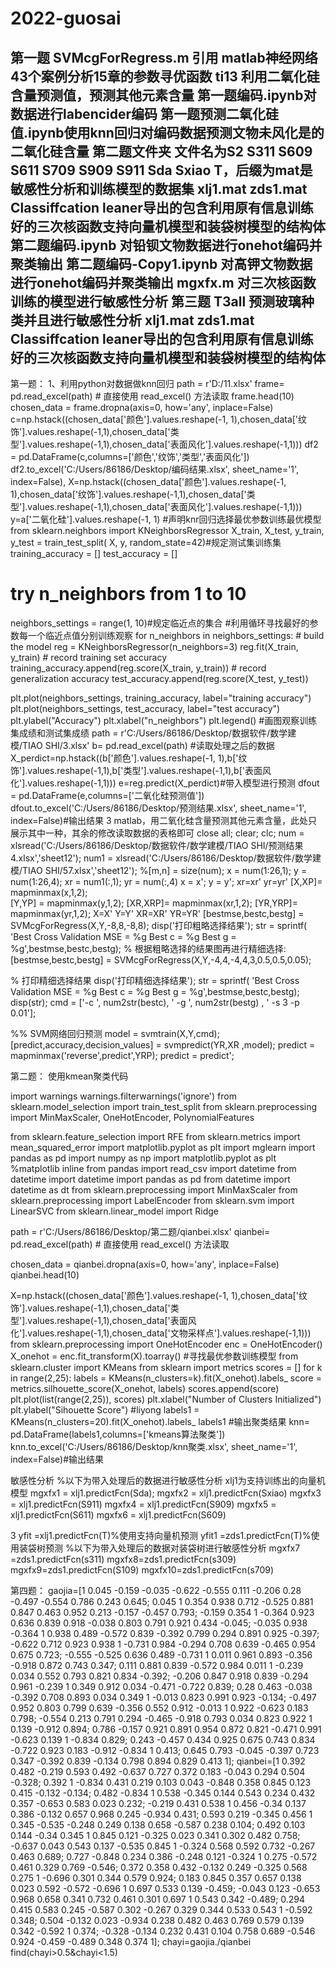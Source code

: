 # 2022-guosai
第一题
SVMcgForRegress.m  引用 matlab神经网络43个案例分析15章的参数寻优函数
ti13 利用二氧化硅含量预测值，预测其他元素含量
第一题编码.ipynb对数据进行labencider编码
第一题预测二氧化硅值.ipynb使用knn回归对编码数据预测文物未风化是的二氧化硅含量
第二题文件夹
文件名为S2 S311 S609 S611 S709 S909 S911 Sda Sxiao T，后缀为mat是敏感性分析和训练模型的数据集
xlj1.mat zds1.mat Classiffcation leaner导出的包含利用原有信息训练好的三次核函数支持向量机模型和装袋树模型的结构体
第二题编码.ipynb 对铅钡文物数据进行onehot编码并聚类输出
第二题编码-Copy1.ipynb 对高钾文物数据进行onehot编码并聚类输出
mgxfx.m 对三次核函数训练的模型进行敏感性分析
第三题 
T3all 预测玻璃种类并且进行敏感性分析
xlj1.mat zds1.mat Classiffcation leaner导出的包含利用原有信息训练好的三次核函数支持向量机模型和装袋树模型的结构体
----------------------------------------------------------------------------------------------------------------------------------------------------------------
第一题：
1、利用python对数据做knn回归
path = r'D:/11.xlsx'
frame= pd.read_excel(path)   # 直接使用 read_excel() 方法读取
frame.head(10)
chosen_data = frame.dropna(axis=0, how='any', inplace=False)
c=np.hstack((chosen_data['颜色'].values.reshape(-1, 1),chosen_data['纹饰'].values.reshape(-1,1),chosen_data['类型'].values.reshape(-1,1),chosen_data['表面风化'].values.reshape(-1,1)))
df2 = pd.DataFrame(c,columns=['颜色','纹饰','类型','表面风化'])
df2.to_excel('C:/Users/86186/Desktop/编码结果.xlsx', sheet_name='1', index=False),
X=np.hstack((chosen_data['颜色'].values.reshape(-1, 1),chosen_data['纹饰'].values.reshape(-1,1),chosen_data['类型'].values.reshape(-1,1),chosen_data['表面风化'].values.reshape(-1,1)))
y=a['二氧化硅'].values.reshape(-1, 1)
#声明knr回归选择最优参数训练最优模型
from sklearn.neighbors import KNeighborsRegressor
X_train, X_test, y_train, y_test = train_test_split(
    X, y, random_state=42)#规定测试集训练集
training_accuracy = []
test_accuracy = []
# try n_neighbors from 1 to 10
neighbors_settings = range(1, 10)#规定临近点的集合
#利用循环寻找最好的参数每一个临近点值分别训练观察
for n_neighbors in neighbors_settings:
    # build the model
    reg = KNeighborsRegressor(n_neighbors=3)
    reg.fit(X_train, y_train)
    # record training set accuracy
    training_accuracy.append(reg.score(X_train, y_train))
    # record generalization accuracy
    test_accuracy.append(reg.score(X_test, y_test))
    
plt.plot(neighbors_settings, training_accuracy, label="training accuracy")
plt.plot(neighbors_settings, test_accuracy, label="test accuracy")
plt.ylabel("Accuracy")
plt.xlabel("n_neighbors")
plt.legend()
#画图观察训练集成绩和测试集成绩
path = r'C:/Users/86186/Desktop/数据软件/数学建模/TIAO SHI/3.xlsx'
b= pd.read_excel(path)
#读取处理之后的数据
X_perdict=np.hstack((b['颜色'].values.reshape(-1, 1),b['纹饰'].values.reshape(-1,1),b['类型'].values.reshape(-1,1),b['表面风化'].values.reshape(-1,1)))
e=reg.predict(X_perdict)#带入模型进行预测
dfout = pd.DataFrame(e,columns=['二氧化硅预测值']) 
dfout.to_excel('C:/Users/86186/Desktop/预测结果.xlsx', sheet_name='1', index=False)#输出结果
3 matlab，用二氧化硅含量预测其他元素含量，此处只展示其中一种，其余的修改读取数据的表格即可
close all;
clear;
clc;
num = xlsread('C:/Users/86186/Desktop/数据软件/数学建模/TIAO SHI/预测结果4.xlsx','sheet12');
num1 = xlsread('C:/Users/86186/Desktop/数据软件/数学建模/TIAO SHI/57.xlsx','sheet12');
%[m,n] = size(num);
x = num(1:26,1);
y = num(1:26,4);
xr = num1(:,1);
yr = num(:,4)
x = x';
y = y';
xr=xr'
yr=yr'
[X,XP]= mapminmax(x,1,2);	
[Y,YP] = mapminmax(y,1,2);
[XR,XRP]= mapminmax(xr,1,2);
[YR,YRP]= mapminmax(yr,1,2);
X=X'
Y=Y'
XR=XR'
YR=YR'
[bestmse,bestc,bestg] = SVMcgForRegress(X,Y,-8,8,-8,8);
disp('打印粗略选择结果');
str = sprintf( 'Best Cross Validation MSE = %g Best c = %g Best g = %g',bestmse,bestc,bestg);
% 根据粗略选择的结果图再进行精细选择: 
[bestmse,bestc,bestg] = SVMcgForRegress(X,Y,-4,4,-4,4,3,0.5,0.5,0.05);

% 打印精细选择结果
disp('打印精细选择结果');
str = sprintf( 'Best Cross Validation MSE = %g Best c = %g Best g = %g',bestmse,bestc,bestg);
disp(str);
cmd = ['-c ', num2str(bestc), ' -g ', num2str(bestg) , ' -s 3 -p 0.01'];

%% SVM网络回归预测
model = svmtrain(X,Y,cmd);
[predict,accuracy,decision_values] = svmpredict(YR,XR ,model);
predict = mapminmax('reverse',predict',YRP);
predict = predict';

第二题：
使用kmean聚类代码

import warnings
warnings.filterwarnings('ignore')
from sklearn.model_selection import train_test_split
from sklearn.preprocessing import MinMaxScaler, OneHotEncoder, PolynomialFeatures

from sklearn.feature_selection import RFE
from sklearn.metrics import mean_squared_error
import matplotlib.pyplot as plt
import mglearn
import pandas as pd
import numpy as np
import matplotlib.pyplot as plt
%matplotlib inline
from pandas import read_csv
import datetime
from datetime import datetime
import pandas as pd
from datetime import datetime as dt
from sklearn.preprocessing import MinMaxScaler
from sklearn.preprocessing import LabelEncoder
from sklearn.svm import LinearSVC
from sklearn.linear_model import Ridge
 
path = r'C:/Users/86186/Desktop/第二题/qianbei.xlsx'
qianbei= pd.read_excel(path)   # 直接使用 read_excel() 方法读取
 
chosen_data = qianbei.dropna(axis=0, how='any', inplace=False)
qianbei.head(10)

X=np.hstack((chosen_data['颜色'].values.reshape(-1, 1),chosen_data['纹饰'].values.reshape(-1,1),chosen_data['类型'].values.reshape(-1,1),chosen_data['表面风化'].values.reshape(-1,1),chosen_data['文物采样点'].values.reshape(-1,1)))
from sklearn.preprocessing import OneHotEncoder
enc = OneHotEncoder()
X_onehot = enc.fit_transform(X).toarray()
#寻找最优参数训练模型
from sklearn.cluster import KMeans
from sklearn import metrics
scores = []
for k in range(2,25):
    labels = KMeans(n_clusters=k).fit(X_onehot).labels_
    score = metrics.silhouette_score(X_onehot, labels)
    scores.append(score)
plt.plot(list(range(2,25)), scores)
plt.xlabel("Number of Clusters Initialized")
plt.ylabel("Sihouette Score")
#liyong
labels1 = KMeans(n_clusters=20).fit(X_onehot).labels_
labels1
#输出聚类结果
knn= pd.DataFrame(labels1,columns=['kmeans算法聚类'])
knn.to_excel('C:/Users/86186/Desktop/knn聚类.xlsx', sheet_name='1', index=False)#输出结果

敏感性分析
 %以下为带入处理后的数据进行敏感性分析 xlj1为支持训练出的向量机模型
mgxfx1 = xlj1.predictFcn(Sda);
 mgxfx2 = xlj1.predictFcn(Sxiao)
 mgxfx3 = xlj1.predictFcn(S911)
 mgxfx4 = xlj1.predictFcn(S909)
 mgxfx5 = xlj1.predictFcn(S611)
 mgxfx6 = xlj1.predictFcn(S609)

3
yfit =xlj1.predictFcn(T)%使用支持向量机预测
yfit1 =zds1.predictFcn(T)%使用装袋树预测
%以下为带入处理后的数据对装袋树进行敏感性分析
mgxfx7 =zds1.predictFcn(s311)
mgxfx8=zds1.predictFcn(s309)
mgxfx9=zds1.predictFcn(S109)
mgxfx10=zds1.predictFcn(s709)

第四题：
gaojia=[1	0.045	-0.159	-0.035	-0.622	-0.555	0.111	-0.206	0.28	-0.497	-0.554	0.786	0.243	0.645;
0.045	1	0.354	0.938	0.712	-0.525	0.881	0.847	0.463	0.952	0.213	-0.157	-0.457	0.793;
-0.159	0.354	1	-0.364	0.923	0.636	0.839	0.918	-0.038	0.803	0.791	0.921	0.434	-0.045;
-0.035	0.938	-0.364	1	0.938	0.489	-0.572	0.839	-0.392	0.799	0.294	0.891	0.925	-0.397;
-0.622	0.712	0.923	0.938	1	-0.731	0.984	-0.294	0.708	0.639	-0.465	0.954	0.675	0.723;
-0.555	-0.525	0.636	0.489	-0.731	1	0.011	0.961	0.893	-0.356	-0.918	0.872	0.743	0.347;
0.111	0.881	0.839	-0.572	0.984	0.011	1	-0.239	0.034	0.552	0.793	0.821	0.834	-0.392;
-0.206	0.847	0.918	0.839	-0.294	0.961	-0.239	1	0.349	0.912	0.034	-0.471	-0.722	0.839;
0.28	0.463	-0.038	-0.392	0.708	0.893	0.034	0.349	1	-0.013	0.823	0.991	0.923	-0.134;
-0.497	0.952	0.803	0.799	0.639	-0.356	0.552	0.912	-0.013	1	0.922	-0.623	0.183	0.798;
-0.554	0.213	0.791	0.294	-0.465	-0.918	0.793	0.034	0.823	0.922	1	0.139	-0.912	0.894;
0.786	-0.157	0.921	0.891	0.954	0.872	0.821	-0.471	0.991	-0.623	0.139	1	-0.834	0.829;
0.243	-0.457	0.434	0.925	0.675	0.743	0.834	-0.722	0.923	0.183	-0.912	-0.834	1	0.413;
0.645	0.793	-0.045	-0.397	0.723	0.347	-0.392	0.839	-0.134	0.798	0.894	0.829	0.413	1];
qianbei=[1	0.392	0.482	-0.219	0.593	0.492	-0.637	0.727	0.372	0.183	-0.043	0.294	0.504	-0.328;
0.392	1	-0.834	0.431	0.219	0.103	0.043	-0.848	0.358	0.845	0.123	0.415	-0.132	-0.134;
0.482	-0.834	1	0.538	-0.345	0.144	0.543	0.234	0.432	0.357	-0.653	0.583	0.023	0.232;
-0.219	0.431	0.538	1	0.456	-0.34	0.137	0.386	-0.132	0.657	0.968	0.245	-0.934	0.431;
0.593	0.219	-0.345	0.456	1	0.345	-0.535	-0.248	0.249	0.138	0.658	-0.587	0.238	0.104;
0.492	0.103	0.144	-0.34	0.345	1	0.845	0.121	-0.325	0.023	0.341	0.302	0.482	0.758;
-0.637	0.043	0.543	0.137	-0.535	0.845	1	-0.324	0.568	0.592	0.732	-0.267	0.463	0.689;
0.727	-0.848	0.234	0.386	-0.248	0.121	-0.324	1	0.275	-0.572	0.461	0.329	0.769	-0.546;
0.372	0.358	0.432	-0.132	0.249	-0.325	0.568	0.275	1	-0.696	0.301	0.344	0.579	0.924;
0.183	0.845	0.357	0.657	0.138	0.023	0.592	-0.572	-0.696	1	0.697	0.533	0.139	-0.459;
-0.043	0.123	-0.653	0.968	0.658	0.341	0.732	0.461	0.301	0.697	1	0.543	0.342	-0.489;
0.294	0.415	0.583	0.245	-0.587	0.302	-0.267	0.329	0.344	0.533	0.543	1	-0.592	0.348;
0.504	-0.132	0.023	-0.934	0.238	0.482	0.463	0.769	0.579	0.139	0.342	-0.592	1	0.374;
-0.328	-0.134	0.232	0.431	0.104	0.758	0.689	-0.546	0.924	-0.459	-0.489	0.348	0.374	1];
chayi=gaojia./qianbei
find(chayi>0.5&chayi<1.5)



 


 

 
